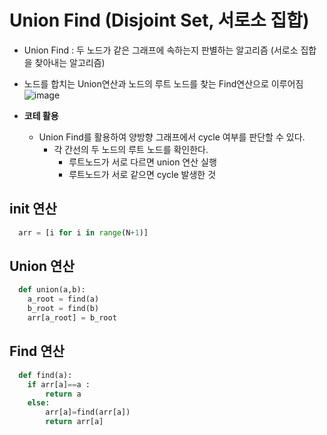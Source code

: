 # Union Find (Disjoint Set, 서로소 집합)
-  Union Find : 두 노드가 같은 그래프에 속하는지 판별하는 알고리즘 (서로소 집합을 찾아내는 알고리즘)
  -  노드를 합치는 Union연산과 노드의 루트 노드를 찾는 Find연산으로 이루어짐
![image](https://github.com/AAISSJ/AlgorithmStudy/assets/76966915/4b7f9c95-171c-4818-8df2-ece956eb01ca)

- **코테 활용**
  - Union Find를 활용하여 양방향 그래프에서 cycle 여부를 판단할 수 있다.
    - 각 간선의 두 노드의 루트 노드를 확인한다.
      - 루트노드가 서로 다르면 union 연산 실행
      - 루트노드가 서로 같으면 cycle 발생한 것
## init 연산
``` python
  arr = [i for i in range(N+1)]
```
## Union 연산  
``` python
  def union(a,b):
    a_root = find(a)
    b_root = find(b)
    arr[a_root] = b_root
```
## Find 연산
``` python
  def find(a):
    if arr[a]==a :
        return a 
    else: 
        arr[a]=find(arr[a])
        return arr[a]
```
